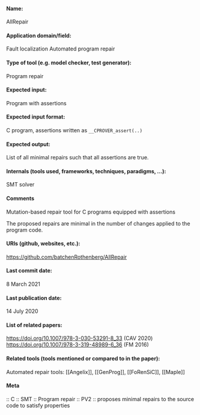 #### Name:
AllRepair

#### Application domain/field:
Fault localization
Automated program repair

#### Type of tool (e.g. model checker, test generator):
Program repair

#### Expected input:
Program with assertions

#### Expected input format:
C program, assertions written as `__CPROVER_assert(..)`

#### Expected output:
List of all minimal repairs such that all assertions are true.

#### Internals (tools used, frameworks, techniques, paradigms, ...):
SMT solver

#### Comments
Mutation-based repair tool for C programs equipped with assertions

The proposed repairs are minimal in the number of changes applied to the program code.

#### URIs (github, websites, etc.):
https://github.com/batchenRothenberg/AllRepair

#### Last commit date:
8 March 2021

#### Last publication date:
14 July 2020

#### List of related papers:
https://doi.org/10.1007/978-3-030-53291-8_33 (CAV 2020)
https://doi.org/10.1007/978-3-319-48989-6_36 (FM 2016)

#### Related tools (tools mentioned or compared to in the paper):
Automated repair tools: [[Angelix]], [[GenProg]], [[FoRenSiC]], [[Maple]]

#### Meta
:: C
:: SMT
:: Program repair
:: PV2 :: proposes minimal repairs to the source code to satisfy properties